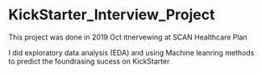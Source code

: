 # KickStarter_Interview_Project

This project was done in 2019 Oct itnervewing at SCAN Healthcare Plan

I did exploratory data analysis (EDA) and using Machine leanring methods to predict the foundrasing sucess on KickStarter
